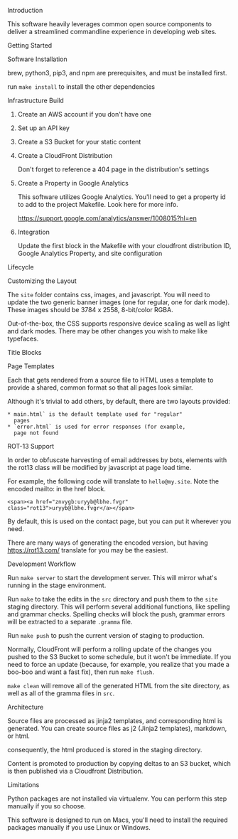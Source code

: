 Introduction

This software heavily leverages common open source components to
deliver a streamlined commandline experience in developing web sites.

Getting Started

Software Installation

brew, python3, pip3, and npm are prerequisites, and must be installed first.

run `make install` to install the other dependencies

Infrastructure Build

1. Create an AWS account if you don't have one

2. Set up an API key

3. Create a S3 Bucket for your static content

4. Create a CloudFront Distribution

    Don't forget to reference a 404 page in the distribution's settings

5. Create a Property in Google Analytics

    This software utilizes Google Analytics. You'll need to get a
    property id to add to the project Makefile. Look here for more info.

    https://support.google.com/analytics/answer/1008015?hl=en

5. Integration

    Update the first block in the Makefile with your cloudfront
    distribution ID, Google Analytics Property, and site configuration


Lifecycle

Customizing the Layout

The `site` folder contains css, images, and javascript. You will
need to update the two generic banner images (one for regular, one
for dark mode). These images should be 3784 x 2558, 8-bit/color RGBA.

Out-of-the-box, the CSS supports responsive device scaling as well
as light and dark modes. There may be other changes you wish to make
like typefaces.

Title Blocks

Page Templates

Each that gets rendered from a source file to HTML uses a template
to provide a shared, common format so that all pages look similar.

Although it's trivial to add others, by default, there are two
layouts provided:

    * main.html` is the default template used for "regular"
      pages
    * `error.html` is used for error responses (for example,
      page not found 

ROT-13 Support

In order to obfuscate harvesting of email addresses by bots,
elements with the rot13 class will be modified by javascript at
page load time. 

For example, the following code will translate to `hello@my.site`.
Note the encoded mailto: in the href block.

```
<span><a href="znvygb:uryyb@lbhe.fvgr" class="rot13">uryyb@lbhe.fvgr</a></span>
```

By default, this is used on the contact page, but you can put it
wherever you need.

There are many ways of generating the encoded version, but having
https://rot13.com/ translate for you may be the easiest.


Development Workflow

Run `make server` to start the development server. This will mirror
what's running in the stage environment.

Run `make` to take the edits in the `src` directory and push them to
the `site` staging directory. This will perform several additional
functions, like spelling and grammar checks. Spelling checks will
block the push, grammar errors will be extracted to a separate `.gramma`
file.
 
Run `make push` to push the current version of staging to production.

Normally, CloudFront will perform a rolling update of the changes you
pushed to the S3 Bucket to some schedule, but it won't be immediate.
If you need to force an update (because, for example, you realize that
you made a boo-boo and want a fast fix), then run `make flush`.

`make clean` will remove all of the generated HTML from the site
directory, as well as all of the gramma files in `src`.

Architecture

Source files are processed as jinja2 templates, and corresponding html
is generated. You can create source files as j2 (Jinja2 templates),
markdown, or html.

consequently, the html produced is stored in the staging directory.

Content is promoted to production by copying deltas to an S3 bucket,
which is then published via a Cloudfront Distribution.


Limitations

Python packages are not installed via virtualenv. You can perform this
step manually if you so choose.

This software is designed to run on Macs, you'll need to install the
required packages manually if you use Linux or Windows.
